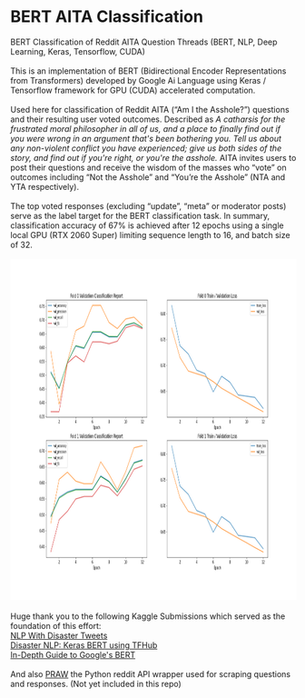 # BERT AITA Classification
 BERT Classification of Reddit AITA Question Threads (BERT, NLP, Deep Learning, Keras, Tensorflow, CUDA)
<br>
<br>
This is an implementation of BERT (Bidirectional Encoder Representations from Transformers) developed by Google Ai Language using Keras / Tensorflow framework for GPU (CUDA) accelerated computation. 
<br>
<br>
Used here for classification of Reddit AITA (“Am I the Asshole?”) questions and their resulting user voted outcomes. Described as *A catharsis for the frustrated moral philosopher in all of us, and a place to finally find out if you were wrong in an argument that's been bothering you. Tell us about any non-violent conflict you have experienced; give us both sides of the story, and find out if you're right, or you're the asshole.* AITA invites users to post their questions and receive the wisdom of the masses who “vote” on outcomes including “Not the Asshole” and “You’re the Asshole” (NTA and YTA respectively).
<br>
<br>
The top voted responses (excluding “update”, “meta” or moderator posts) serve as the label target for the BERT classification task. In summary, classification accuracy of 67% is achieved after 12 epochs using a single local GPU (RTX 2060 Super) limiting sequence length to 16, and batch size of 32. 
<br>
<br>
<img src="Learning_Curve.png" alt="drawing" width="600" height="600"/>
<br>
<br>
Huge thank you to the following Kaggle Submissions which served as the foundation of this effort: <br>
[NLP With Disaster Tweets](https://www.kaggle.com/gunesevitan/nlp-with-disaster-tweets-eda-cleaning-and-bert#0.-Introduction-and-References) <br>
[Disaster NLP: Keras BERT using TFHub](https://www.kaggle.com/xhlulu/disaster-nlp-keras-bert-using-tfhub) <br>
[In-Depth Guide to Google's BERT](https://www.kaggle.com/ratan123/in-depth-guide-to-google-s-bert) <br>
<br>
And also [PRAW](https://praw.readthedocs.io/en/latest/) the Python reddit API wrapper used for scraping questions and responses. (Not yet included in this repo)
